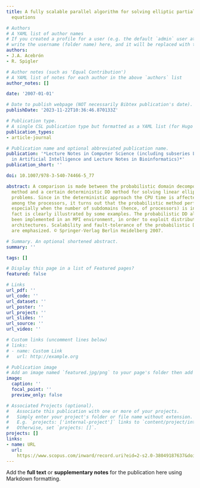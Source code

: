 ```yaml
---
title: A fully scalable parallel algorithm for solving elliptic partial differential
  equations

# Authors
# A YAML list of author names
# If you created a profile for a user (e.g. the default `admin` user at `content/authors/admin/`), 
# write the username (folder name) here, and it will be replaced with their full name and linked to their profile.
authors:
- J.A. Acebrón
- R. Spigler

# Author notes (such as 'Equal Contribution')
# A YAML list of notes for each author in the above `authors` list
author_notes: []

date: '2007-01-01'

# Date to publish webpage (NOT necessarily Bibtex publication's date).
publishDate: '2023-11-22T10:36:46.870133Z'

# Publication type.
# A single CSL publication type but formatted as a YAML list (for Hugo requirements).
publication_types:
- article-journal

# Publication name and optional abbreviated publication name.
publication: '*Lecture Notes in Computer Science (including subseries Lecture Notes
  in Artificial Intelligence and Lecture Notes in Bioinformatics)*'
publication_short: ''

doi: 10.1007/978-3-540-74466-5_77

abstract: A comparison is made between the probabilistic domain decomposition (DD)
  method and a certain deterministic DD method for solving linear elliptic boundary-value
  problems. Since in the deterministic approach the CPU time is affected by intercommunications
  among the processors, it turns out that the probabilistic method performs better,
  especially when the number of subdomains (hence, of processors) is increased. This
  fact is clearly illustrated by some examples. The probabilistic DD algorithm has
  been implemented in an MPI environment, in order to exploit distributed computer
  architectures. Scalability and fault-tolerance of the probabilistic DD algorithm
  are emphasized. © Springer-Verlag Berlin Heidelberg 2007.

# Summary. An optional shortened abstract.
summary: ''

tags: []

# Display this page in a list of Featured pages?
featured: false

# Links
url_pdf: ''
url_code: ''
url_dataset: ''
url_poster: ''
url_project: ''
url_slides: ''
url_source: ''
url_video: ''

# Custom links (uncomment lines below)
# links:
# - name: Custom Link
#   url: http://example.org

# Publication image
# Add an image named `featured.jpg/png` to your page's folder then add a caption below.
image:
  caption: ''
  focal_point: ''
  preview_only: false

# Associated Projects (optional).
#   Associate this publication with one or more of your projects.
#   Simply enter your project's folder or file name without extension.
#   E.g. `projects: ['internal-project']` links to `content/project/internal-project/index.md`.
#   Otherwise, set `projects: []`.
projects: []
links:
- name: URL
  url: 
    https://www.scopus.com/inward/record.uri?eid=2-s2.0-38049187637&doi=10.1007%2f978-3-540-74466-5_77&partnerID=40&md5=cfffc36f622414946c614e041d4a0aa4
---
```


Add the **full text** or **supplementary notes** for the publication here using Markdown formatting.
